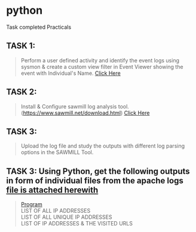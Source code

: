 # python
Task completed Practicals 

## TASK 1: 
> Perform a user defined activity and identify the event logs using sysmon & create a custom view filter in Event Viewer showing the event with Individual's Name.  [Click Here](https://github.com/sagar98cyber/python/blob/ramya-sir-pracs/event%20viewer%20sysmon%20custom%20view.png)

## TASK 2: 
>  Install & Configure sawmill log analysis tool. (https://www.sawmill.net/download.html) [Click Here](https://github.com/sagar98cyber/python/blob/ramya-sir-pracs/sawmill%20installation.png)

## TASK 3: 
>  Upload the log file and study the outputs with different log parsing options in the SAWMILL Tool.

## TASK 3: Using Python, get the following outputs in form of individual files from the apache logs [file is attached herewith](https://github.com/sagar98cyber/python/blob/ramya-sir-pracs/apache_logs.txt)
> [Program](https://github.com/sagar98cyber/python/blob/ramya-sir-pracs/ip_address.py) <br>
> LIST OF ALL IP ADDRESSES <br>
> LIST OF ALL UNIQUE IP ADDRESSES <br>
> LIST OF IP ADDRESSES & THE VISITED URLS

